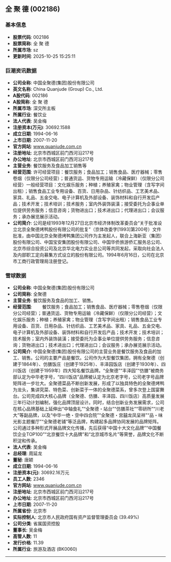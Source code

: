## 全 聚 德 (002186)

### 基本信息

- **股票代码**: 002186
- **股票简称**: 全 聚 德
- **所属市场**: sz
- **更新时间**: 2025-10-25 15:25:11

### 巨潮资讯数据

- **公司全称**: 中国全聚德(集团)股份有限公司
- **英文名称**: China Quanjude (Group) Co., Ltd.
- **A股代码**: 002186
- **A股简称**: 全 聚 德
- **所属市场**: 深交所主板
- **所属行业**: 餐饮业
- **法人代表**: 吴金梅
- **注册资本(万元)**: 30692.1588
- **成立日期**: 1994-06-16
- **上市日期**: 2007-11-20
- **官方网站**: www.quanjude.com.cn
- **注册地址**: 北京市西城区前门西河沿217号
- **办公地址**: 北京市西城区前门西河沿217号
- **主营业务**: 餐饮服务及食品加工销售等
- **经营范围**: 许可经营项目：餐饮服务；食品加工；销售食品、医疗器械；零售卷烟（仅限分公司经营）；普通货运、货物专用运输（冷藏保鲜）（仅限分公司经营）一般经营项目：文化娱乐服务；种植；养殖家禽；物业管理（含写字间出租）；销售食品工业专用设备、百货、日用杂品、针纺织品、工艺美术品、家具、礼品、五金交电、电子计算机及外部设备、装饰材料和自行开发后产品；技术开发；技术培训；技术服务；室内外装饰装潢；接受委托为企事业单位提供劳务服务；信息咨询；货物进出口；技术进出口；代理进出口；会议服务；承办展览展示活动。
- **公司简介**: 公司是经1993年12月27日北京市经济体制改革委员会“关于批准设立北京全聚德烤鸭股份有限公司的批复”（京体改委字[1993]第200号）文件批准，由中国北京全聚德烤鸭集团公司作为主发起人，联合上海新亚（集团）股份有限公司、中国宝安集团股份有限公司、中国华侨旅游侨汇服务总公司、北京市综合投资公司及北京华北电力实业总公司等共同发起，采取向社会法人及内部职工定向募集方式设立的股份有限公司。1994年6月16日，公司在北京市工商行政管理局注册登记。

### 雪球数据

- **公司全称**: 中国全聚德(集团)股份有限公司
- **公司简称**: 全聚德
- **主营业务**: 餐饮服务及食品的加工、销售。
- **经营范围**: 　　餐饮服务；食品加工；销售食品、医疗器械；零售卷烟（仅限分公司经营）；普通货运、货物专用运输（冷藏保鲜）（仅限分公司经营）；文化娱乐服务；种植；养殖家禽；物业管理（含写字间出租）；销售食品工业专用设备、百货、日用杂品、针纺织品、工艺美术品、家具、礼品、五金交电、电子计算机及外部设备、装饰材料和自行开发后产品；技术开发；技术培训；技术服务；室内外装饰装潢；接受委托为企事业单位提供劳务服务；信息咨询；货物进出口；技术进出口；代理进出口；会议服务；承办展览展示活动。
- **公司简介**: 中国全聚德(集团)股份有限公司的主营业务是餐饮服务及食品的加工、销售。公司的主要产品是餐饮。公司作为大型餐饮集团，拥有全聚德（创建于1864年）、仿膳饭庄（创建于1925年）、丰泽园饭店（创建于1930年）、四川饭店（创建于1959年）四大知名餐饮品牌。“全聚德”“丰泽园”“仿膳”被商务部认定为中华老字号，“四川饭店”品牌被认定为北京老字号，公司老字号品牌矩阵进一步壮大。全聚德菜品不断创新发展，形成了以独具特色的全聚德烤鸭为龙头，集讲究菜、特色菜、创新菜于一体的全聚德菜系，曾多次登上国宴舞台。公司完成四大核心品牌（全聚德、仿膳、丰泽园、四川饭店）高质量发展三年行动计划编制，强化品牌顶层设计。同时，结合创新业务发展需求，公司在核心品牌基础上延伸出“中轴食礼”“全聚德・站台”“仿膳茶社”“零研所”“川老大”等副品牌，以及“中华一绝・空中四合院”“全聚德・宫囍龙凤呈祥”“品・味光影主题餐厅”“全聚德老铺”等泛品牌，构建起多品牌协同发展的品牌矩阵。公司通过多种形式开展品牌文化传播，先后获得“中国十大文化品牌”“中国餐饮企业TOP100”“北京餐饮十大品牌”和“北京城市名片”等荣誉，品牌文化不断积淀和传承。
- **法人代表**: 吴金梅
- **总经理**: 周延龙
- **董秘**: 唐颖
- **成立日期**: 1994-06-16
- **注册资本(元)**: 30692.16万元
- **员工人数**: 2346
- **官方网站**: www.quanjude.com.cn
- **注册地址**: 北京市西城区前门西河沿217号
- **办公地址**: 北京市西城区前门西河沿217号
- **上市日期**: 2007-11-20
- **所属省份**: 北京市
- **实际控制人**: 北京市人民政府国有资产监督管理委员会 (39.49%)
- **公司分类**: 省属国资控股
- **董事长**: 吴金梅
- **高管人数**: 11
- **发行价格**: 11.39
- **所属行业**: 旅游及酒店 (BK0060)

---